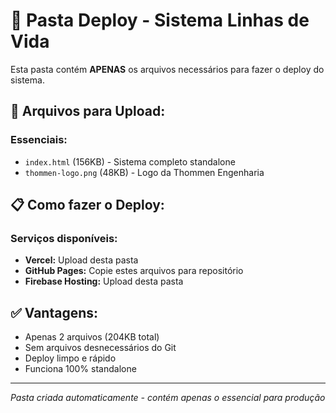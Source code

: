 # 📁 Pasta Deploy - Sistema Linhas de Vida

Esta pasta contém **APENAS** os arquivos necessários para fazer o deploy do sistema.

## 🚀 Arquivos para Upload:

### **Essenciais:**
- `index.html` (156KB) - Sistema completo standalone
- `thommen-logo.png` (48KB) - Logo da Thommen Engenharia

## 📋 Como fazer o Deploy:

### **Serviços disponíveis:**
- **Vercel:** Upload desta pasta
- **GitHub Pages:** Copie estes arquivos para repositório
- **Firebase Hosting:** Upload desta pasta

## ✅ Vantagens:
- Apenas 2 arquivos (204KB total)
- Sem arquivos desnecessários do Git
- Deploy limpo e rápido
- Funciona 100% standalone

---
*Pasta criada automaticamente - contém apenas o essencial para produção*
